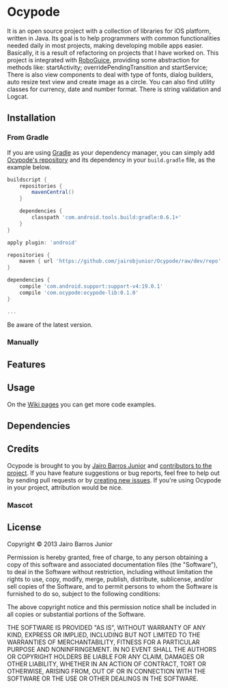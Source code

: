 # Ocypode

It is an open source project with a collection of libraries for iOS platform, written in Java. Its goal is to help programmers with common functionalities needed daily in most projects, making developing mobile apps easier. Basically, it is a result of refactoring on projects that I have worked on. This project is integrated with [RoboGuice](https://github.com/roboguice/roboguice), providing some abstraction for methods like: startActivity; overridePendingTransition and startService; There is also view components to deal with type of fonts, dialog builders, auto resize text view and create image as a circle. You can also find utility classes for currency, date and number format. There is string validation and Logcat.

## Installation

### From Gradle

If you are using [Gradle](http://www.gradle.org/) as your dependency manager, you can simply add [Ocypode's repository](https://github.com/jairobjunior/Ocypode/raw/dev/repo) and its dependency in your `build.gradle` file, as the example below.

```groovy
buildscript {
	repositories {
		mavenCentral()
	}

	dependencies {
		classpath 'com.android.tools.build:gradle:0.6.1+'
	}
}

apply plugin: 'android'

repositories {
	maven { url 'https://github.com/jairobjunior/Ocypode/raw/dev/repo' }
}

dependencies {
	compile 'com.android.support:support-v4:19.0.1'
	compile 'com.ocypode:ocypode-lib:0.1.0'
}

...
```

Be aware of the latest version.

### Manually

## Features

## Usage

On the [Wiki pages](https://github.com/jairobjunior/Ocypode/wiki/_pages) you can get more code examples.

## Dependencies

## Credits

Ocypode is brought to you by [Jairo Barros Junior](http://jairobjunior.com) and [contributors to the project](https://github.com/jairobjunior/Ocypode/contributors). If you have feature suggestions or bug reports, feel free to help out by sending pull requests or by [creating new issues](https://github.com/jairobjunior/Ocypode/issues/new). If you're using Ocypode in your project, attribution would be nice.

### Mascot

## License
Copyright © 2013 Jairo Barros Junior

Permission is hereby granted, free of charge, to any person obtaining a copy of this software and associated documentation files (the "Software"), to deal in the Software without restriction, including without limitation the rights to use, copy, modify, merge, publish, distribute, sublicense, and/or sell copies of the Software, and to permit persons to whom the Software is furnished to do so, subject to the following conditions:

The above copyright notice and this permission notice shall be included in all copies or substantial portions of the Software.

THE SOFTWARE IS PROVIDED "AS IS", WITHOUT WARRANTY OF ANY KIND, EXPRESS OR IMPLIED, INCLUDING BUT NOT LIMITED TO THE WARRANTIES OF MERCHANTABILITY, FITNESS FOR A PARTICULAR PURPOSE AND NONINFRINGEMENT. IN NO EVENT SHALL THE AUTHORS OR COPYRIGHT HOLDERS BE LIABLE FOR ANY CLAIM, DAMAGES OR OTHER LIABILITY, WHETHER IN AN ACTION OF CONTRACT, TORT OR OTHERWISE, ARISING FROM, OUT OF OR IN CONNECTION WITH THE SOFTWARE OR THE USE OR OTHER DEALINGS IN THE SOFTWARE.
